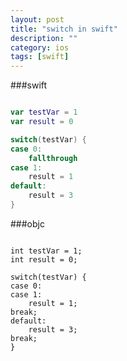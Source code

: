 ```yaml
---
layout: post
title: "switch in swift"
description: ""
category: ios
tags: [swift]
---
```


###swift

```swift

var testVar = 1
var result = 0

switch(testVar) {
case 0:
    fallthrough
case 1:
    result = 1
default:
    result = 3
}

```

###objc

```objc

int testVar = 1;
int result = 0;

switch(testVar) {
case 0:
case 1:
    result = 1;
break;
default:
    result = 3;
break;
}

```
